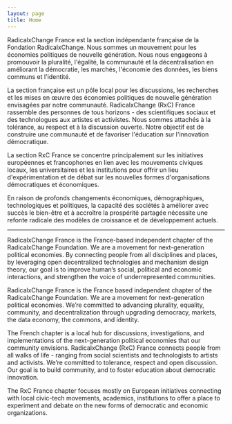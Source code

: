 ```yaml
---
layout: page
title: Home
---
```


RadicalxChange France est la section indépendante française de la Fondation RadicalxChange. Nous sommes un mouvement pour les économies politiques de nouvelle génération. Nous nous engageons à promouvoir la pluralité, l'égalité, la communauté et la décentralisation en améliorant la démocratie, les marchés, l'économie des données, les biens communs et l'identité.

La section française est un pôle local pour les discussions, les recherches et les mises en œuvre des économies politiques de nouvelle génération envisagées par notre communauté. RadicalxChange (RxC) France rassemble des personnes de tous horizons - des scientifiques sociaux et des technologues aux artistes et activistes. Nous sommes attachés à la tolérance, au respect et à la discussion ouverte. Notre objectif est de construire une communauté et de favoriser l'éducation sur l'innovation démocratique.

La section RxC France se concentre principalement sur les initiatives européennes et francophones en lien avec les mouvements civiques locaux, les universitaires et les institutions pour offrir un lieu d'expérimentation et de débat sur les nouvelles formes d'organisations démocratiques et économiques.

En raison de profonds changements économiques, démographiques, technologiques et politiques, la capacité des sociétés à améliorer avec succès le bien-être et à accroître la prospérité partagée nécessite une refonte radicale des modèles de croissance et de développement actuels.

---

RadicalxChange France is the France-based independent chapter of the RadicalxChange Foundation. We are a movement for next-generation political economies. By connecting people from all disciplines and places, by leveraging open decentralized technologies and mechanism design theory, our goal is to improve human’s social, political and economic interactions, and strengthen the voice of underrepresented communities.

RadicalxChange France is the France based independent chapter of the RadicalxChange Foundation.  We are a movement for next-generation political economies. We’re committed to advancing plurality, equality, community, and decentralization through upgrading democracy, markets, the data economy, the commons, and identity.  

The French chapter is a local hub for discussions, investigations, and implementations of the next-generation political economies that our community envisions. RadicalxChange (RxC) France connects people from all walks of life - ranging from social scientists and technologists to artists and activists. We’re committed to tolerance, respect and open discussion. Our goal is to build community, and to foster education about democratic innovation. 

The RxC France chapter focuses mostly on European initiatives connecting with local civic-tech movements, academics, institutions to offer a place to experiment and debate on the new forms of democratic and economic organizations.
